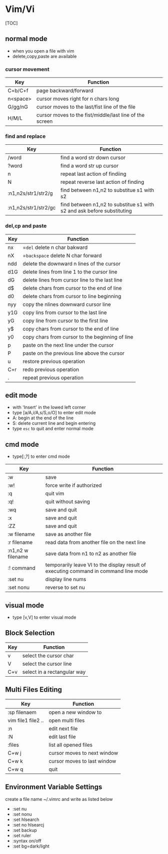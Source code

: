 # Vim/Vi

[TOC]



## normal mode

* when you open a file with vim
* delete,copy,paste are available

### cursor movement

| Key       | Function                                                |
| --------- | ------------------------------------------------------- |
| C+b/C+f   | page backward/forward                                   |
| n\<space> | cursor moves right for n chars long                     |
| G/gg/nG   | cursor moves to the last/fist line of the file          |
| H/M/L     | cursor moves to the fist/middle/last line of the screen |

### find and replace

| Key                  | Function                                                     |
| -------------------- | ------------------------------------------------------------ |
| /word                | find a word str down cursor                                  |
| ?word                | find a word str up cursor                                    |
| n                    | repeat last action of findiing                               |
| N                    | repeat reverse last action of finding                        |
| :n1,n2s/str1/str2/g  | find between n1,n2 to substitue s1 with s2                   |
| :n1,n2s/str1/str2/gc | find between n1,n2 to substitue s1 with s2 and ask before substituting |

### del,cp and paste

| Key  | Function                                        |
| ---- | ----------------------------------------------- |
| nx   | =`del` delete n char bakward                    |
| nX   | =`backspace` delete N char forward              |
| ndd  | delete the downward n lines of the cursor       |
| d1G  | delete lines from line 1 to the cursor line     |
| dG   | delete lines from cursor line to the last line  |
| d$   | delete chars from cursor to the end of line     |
| d0   | delete chars from cursor to line beginning      |
| nyy  | copy the nlines downward cursor line            |
| y1G  | copy lins from cursor to the last line          |
| yG   | copy line from cursor to the first line         |
| y$   | copy chars from cursor to the end of line       |
| y0   | copy chars from cursor to the beginning of line |
| p    | paste on the next line under the cursor         |
| P    | paste on the previous line above the cursor     |
| u    | restore previous operation                      |
| C+r  | redo previous operation                         |
| .    | repeat previous operation                       |

## edit mode

* with 'Insert' in the lowed left corner
* type [a/A,i/A,s/S,o/O] to enter edit mode
* A: begin at the end of the line
* S: delete current line and begin entering
* type `esc` to quit and enter normal mode

## cmd mode

* type[:,?] to enter cmd mode

| Key               | Function                                                     |
| ----------------- | ------------------------------------------------------------ |
| :w                | save                                                         |
| :w!               | force write if authorized                                    |
| :q                | quit vim                                                     |
| :q!               | quit without saving                                          |
| :wq               | save and quit                                                |
| :x                | save and quit                                                |
| :ZZ               | save and quit                                                |
| :w filename       | save as another file                                         |
| :r filename       | read data from another file on the next line                 |
| :n1,n2 w filename | save data from n1 to n2 as another file                      |
| :! command        | temporarily leave VI to the display result of executing command in command line mode |
| :set nu           | display line nums                                            |
| :set nonu         | reverse to set nu                                            |



## visual mode

* type [v,V] to enter visual mode

## Block Selection

| Key  | Function                    |
| ---- | --------------------------- |
| v    | select the cursor char      |
| V    | select the cursor line      |
| C+v  | select in a rectangular way |

## Multi Files Editing

| Key                | Function                    |
| ------------------ | --------------------------- |
| :sp filenaem       | open a new window to        |
| vim file1 file2 .. | open multi files            |
| :n                 | edit next file              |
| :N                 | edit last file              |
| :files             | list all opened files       |
| C+w j              | cursor moves to next window |
| C+w k              | cursor moves to last window |
| C+w q              | quit                        |

## Environment Variable Settings

create a file name ~/.vimrc and write as listed below

* :set nu
* :set nonu
* :set hlsearch
* :set no hlsearcj
* :set backup
* :set ruler
* :syntax on/off
* :set bg=dark/light
